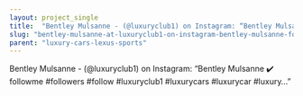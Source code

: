 ```yaml
---
layout: project_single
title:  "Bentley Mulsanne - (@luxuryclub1) on Instagram: “Bentley Mulsanne ️ followme #followers #follow #luxuryclub1 #luxurycars #luxurycar #luxury…”"
slug: "bentley-mulsanne-at-luxuryclub1-on-instagram-bentley-mulsanne-followme-followers-follow-luxuryclub1-luxurycars-luxurycar-luxury"
parent: "luxury-cars-lexus-sports"
---
```

Bentley Mulsanne - (@luxuryclub1) on Instagram: “Bentley Mulsanne ✔️ followme #followers #follow #luxuryclub1 #luxurycars #luxurycar #luxury…”
